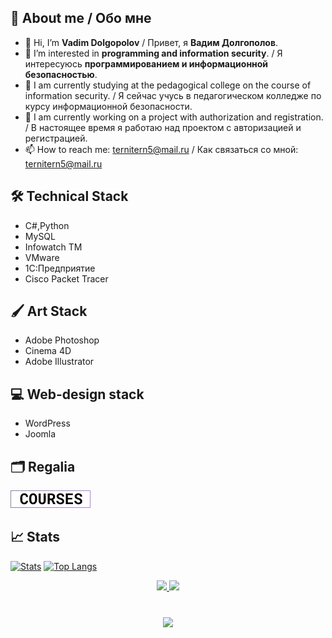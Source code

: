 ## 📎 About me / Обо мне 

- 👋 Hi, I’m **Vadim Dolgopolov** / Привет, я **Вадим Долгополов**.
- 👀 I’m interested in **programming and information security**. / Я интересуюсь **программированием и информационной безопасностью**.
- 💼 I am currently studying at the pedagogical college on the course of information security. / Я сейчас учусь в педагогическом колледже по курсу информационной безопасности.
- 🧠 I am currently working on a project with authorization and registration. / В настоящее время я работаю над проектом с авторизацией и регистрацией.
- 📫 How to reach me: ternitern5@mail.ru / Как связаться со мной: ternitern5@mail.ru

## 🛠 Technical Stack 
*   C#,Python
*   MySQL
*   Infowatch TM
*   VMware
*   1C:Предприятие
*   Cisco Packet Tracer 
## 🖌 Art Stack 
*   Adobe Photoshop
*   Cinema 4D
*   Adobe Illustrator
## 💻 Web-design stack 
*   WordPress
*   Joomla
## 🗂 Regalia
[![click me](https://github.com/begottten/begottten/blob/main/assets/Courses.jpg)](https://github.com/begottten/begottten/blob/main/README%20My%20Courses%20.md)
## 📈 Stats
[![Stats](https://github-readme-stats.vercel.app/api?username=begottten)](https://github.com/anuraghazra/github-readme-stats)
[![Top Langs](https://github-readme-stats.vercel.app/api/top-langs/?username=begottten)](https://github.com/anuraghazra/github-readme-stats)
<p align='center'>
   <a href="https://www.vk.com/vdmdlg/">
       <img src="https://img.shields.io/badge/вконтакте-%232E87FB.svg?&style=for-the-badge&logo=vk&logoColor=white"/>
   <a href="https://www.instagram.com/vdmdlg/">
       <img src="https://img.shields.io/badge/Instagram-E4405F?style=for-the-badge&logo=instagram&logoColor=white"/>
<div align="center" style="margin: 40px 0">
   <a href="https://github.com/begottten/github-profile-views-counter">
       <img width="175px" src="https://komarev.com/ghpvc/?username=begottten&color=DE002D">
   </a>
</div>
      



      
      


